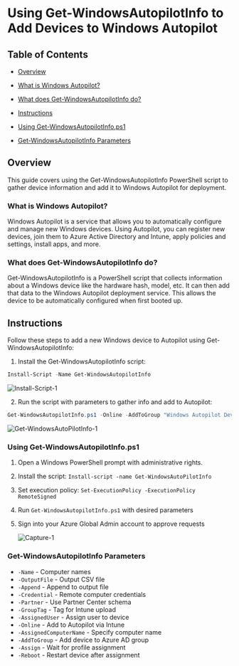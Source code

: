 # Using Get-WindowsAutopilotInfo to Add Devices to Windows Autopilot

## Table of Contents
- [Overview](#overview)

- [What is Windows Autopilot?](#what-is-windows-autopilot)

- [What does Get-WindowsAutopilotInfo do?](#what-does-get-windowsautopilotinfo-do)

- [Instructions](#instructions)

- [Using Get-WindowsAutopilotInfo.ps1](#using-get-windowsautopilotinfops1)

- [Get-WindowsAutopilotInfo Parameters](#get-windowsautopilotinfo-parameters) 

## Overview 

This guide covers using the Get-WindowsAutopilotInfo PowerShell script to gather device information and add it to Windows Autopilot for deployment.

### What is Windows Autopilot?

Windows Autopilot is a service that allows you to automatically configure and manage new Windows devices. Using Autopilot, you can register new devices, join them to Azure Active Directory and Intune, apply policies and settings, install apps, and more.

### What does Get-WindowsAutopilotInfo do?

Get-WindowsAutopilotInfo is a PowerShell script that collects information about a Windows device like the hardware hash, model, etc. It can then add that data to the Windows Autopilot deployment service. This allows the device to be automatically configured when first booted up.

## Instructions

Follow these steps to add a new Windows device to Autopilot using Get-WindowsAutopilotInfo: 

1. Install the Get-WindowsAutopilotInfo script:

```powershell
Install-Script -Name Get-WindowsAutopilotInfo  
```

![Install-Script-1](https://github.com/DvirEzra/Add_Devices_to_Windows_Autopilot/assets/122629905/d1c88ca7-a56e-47e5-82f7-d18943e58aa8)


2. Run the script with parameters to gather info and add to Autopilot:

```powershell
Get-WindowsAutopilotInfo.ps1 -Online -AddToGroup "Windows Autopilot Devices" -GroupTag "MyDevices" 
```

![Get-WindowsAutoPilotInfo-1](https://github.com/DvirEzra/Add_Devices_to_Windows_Autopilot/assets/122629905/cbc16300-81e4-410e-8877-98440687a288)


### Using Get-WindowsAutopilotInfo.ps1

1. Open a Windows PowerShell prompt with administrative rights.

2. Install the script: `Install-script -name Get-WindowsAutoPilotInfo`

3. Set execution policy: `Set-ExecutionPolicy -ExecutionPolicy RemoteSigned` 

4. Run `Get-WindowsAutopilotInfo.ps1` with desired parameters 

5. Sign into your Azure Global Admin account to approve requests

   ![Capture-1](https://github.com/DvirEzra/Add_Devices_to_Windows_Autopilot/assets/122629905/11cab963-4ec9-4bf5-ba71-8d406244f948)


### Get-WindowsAutopilotInfo Parameters 

- `-Name` - Computer names 
- `-OutputFile` - Output CSV file
- `-Append` - Append to output file
- `-Credential` - Remote computer credentials
- `-Partner` - Use Partner Center schema
- `-GroupTag` - Tag for Intune upload
- `-AssignedUser` - Assign user to device  
- `-Online` - Add to Autopilot via Intune
- `-AssignedComputerName` - Specify computer name
- `-AddToGroup` - Add device to Azure AD group
- `-Assign` - Wait for profile assignment 
- `-Reboot` - Restart device after assignment
